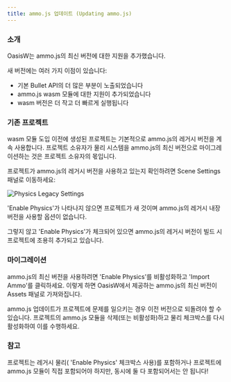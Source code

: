 ```yaml
---
title: ammo.js 업데이트 (Updating ammo.js)
---
```


### 소개

OasisW는 ammo.js의 최신 버전에 대한 지원을 추가했습니다.

새 버전에는 여러 가지 이점이 있습니다:

- 기본 Bullet API의 더 많은 부분이 노출되었습니다
- ammo.js wasm 모듈에 대한 지원이 추가되었습니다
- wasm 버전은 더 작고 더 빠르게 실행됩니다

### 기존 프로젝트

wasm 모듈 도입 이전에 생성된 프로젝트는 기본적으로 ammo.js의 레거시 버전을 계속 사용합니다. 프로젝트 소유자가 물리 시스템을 ammo.js의 최신 버전으로 마이그레이션하는 것은 프로젝트 소유자의 몫입니다.

프로젝트가 ammo.js의 레거시 버전을 사용하고 있는지 확인하려면 Scene Settings 패널로 이동하세요:

![Physics Legacy Settings](/img/user-manual/physics/physics-legacy-settings.png)

'Enable Physics'가 나타나지 않으면 프로젝트가 새 것이며 ammo.js의 레거시 내장 버전을 사용할 옵션이 없습니다.

그렇지 않고 'Enable Physics'가 체크되어 있으면 ammo.js의 레거시 버전이 빌드 시 프로젝트에 조용히 추가되고 있습니다.

### 마이그레이션

ammo.js의 최신 버전을 사용하려면 'Enable Physics'를 비활성화하고 'Import Ammo'를 클릭하세요. 이렇게 하면 OasisW에서 제공하는 ammo.js의 최신 버전이 Assets 패널로 가져와집니다.

ammo.js 업데이트가 프로젝트에 문제를 일으키는 경우 이전 버전으로 되돌려야 할 수 있습니다. 프로젝트의 ammo.js 모듈을 삭제(또는 비활성화)하고 물리 체크박스를 다시 활성화하여 이를 수행하세요.

### 참고

프로젝트는 레거시 물리( 'Enable Physics' 체크박스 사용)를 포함하거나 프로젝트에 ammo.js 모듈이 직접 포함되어야 하지만, 동시에 둘 다 포함되어서는 안 됩니다!
